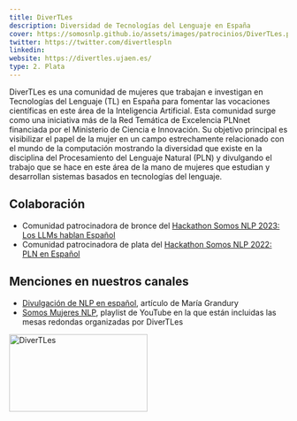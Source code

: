 ```yaml
---
title: DiverTLes
description: Diversidad de Tecnologías del Lenguaje en España
cover: https://somosnlp.github.io/assets/images/patrocinios/DiverTLes.png
twitter: https://twitter.com/divertlespln
linkedin:
website: https://divertles.ujaen.es/
type: 2. Plata
---
```


DiverTLes es una comunidad de mujeres que trabajan e investigan en Tecnologías del Lenguaje (TL) en España para fomentar las vocaciones científicas en este área de la Inteligencia Artificial. Esta comunidad surge como una iniciativa más de la Red Temática de Excelencia PLNnet financiada por el Ministerio de Ciencia e Innovación. Su objetivo principal es visibilizar el papel de la mujer en un campo estrechamente relacionado con el mundo de la computación mostrando la diversidad que existe en la disciplina del Procesamiento del Lenguaje Natural (PLN) y divulgando el trabajo que se hace en este área de la mano de mujeres que estudian y desarrollan sistemas basados en tecnologías del lenguaje.

## Colaboración

- Comunidad patrocinadora de bronce del [Hackathon Somos NLP 2023: Los LLMs hablan Español](https://somosnlp.org/blog/hackathon-2023)
- Comunidad patrocinadora de plata del [Hackathon Somos NLP 2022: PLN en Español](https://somosnlp.org/blog/hackathon-2022)

## Menciones en nuestros canales

- [Divulgación de NLP en español](https://somosnlp.org/blog/divulgacion-nlp-es), artículo de María Grandury
- [Somos Mujeres NLP](https://www.youtube.com/playlist?list=PLTA-KAy8nxaCIWrABV_JOJbriszTKIRXC), playlist de YouTube en la que están incluidas las mesas redondas organizadas por DiverTLes

<div class="flex justify-center">
    <img alt="DiverTLes" width="250" height="140" 
    src="https://somosnlp.github.io/assets/images/patrocinios/DiverTLes.png" />
</div>
